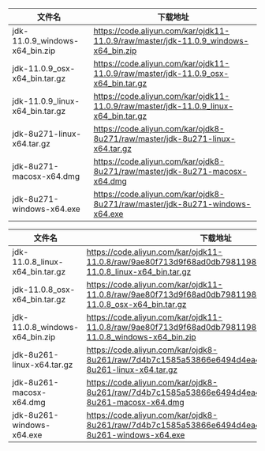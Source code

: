  文件名 |  下载地址  
-|-
jdk-11.0.9_windows-x64_bin.zip	|https://code.aliyun.com/kar/ojdk11-11.0.9/raw/master/jdk-11.0.9_windows-x64_bin.zip
jdk-11.0.9_osx-x64_bin.tar.gz	|https://code.aliyun.com/kar/ojdk11-11.0.9/raw/master/jdk-11.0.9_osx-x64_bin.tar.gz
jdk-11.0.9_linux-x64_bin.tar.gz	|https://code.aliyun.com/kar/ojdk11-11.0.9/raw/master/jdk-11.0.9_linux-x64_bin.tar.gz
jdk-8u271-linux-x64.tar.gz	|https://code.aliyun.com/kar/ojdk8-8u271/raw/master/jdk-8u271-linux-x64.tar.gz
jdk-8u271-macosx-x64.dmg	|https://code.aliyun.com/kar/ojdk8-8u271/raw/master/jdk-8u271-macosx-x64.dmg
jdk-8u271-windows-x64.exe	|https://code.aliyun.com/kar/ojdk8-8u271/raw/master/jdk-8u271-windows-x64.exe

文件名 |  下载地址 
-|-
jdk-11.0.8_linux-x64_bin.tar.gz|https://code.aliyun.com/kar/ojdk11-11.0.8/raw/9ae80f713d9f68ad0db7981198134fc89ce78f2c/jdk-11.0.8_linux-x64_bin.tar.gz|
jdk-11.0.8_osx-x64_bin.tar.gz|https://code.aliyun.com/kar/ojdk11-11.0.8/raw/9ae80f713d9f68ad0db7981198134fc89ce78f2c/jdk-11.0.8_osx-x64_bin.tar.gz|
jdk-11.0.8_windows-x64_bin.zip|https://code.aliyun.com/kar/ojdk11-11.0.8/raw/9ae80f713d9f68ad0db7981198134fc89ce78f2c/jdk-11.0.8_windows-x64_bin.zip|
jdk-8u261-linux-x64.tar.gz|https://code.aliyun.com/kar/ojdk8-8u261/raw/7d4b7c1585a53866e6494d4ea457a0f99e59f3a1/jdk-8u261-linux-x64.tar.gz|
jdk-8u261-macosx-x64.dmg|https://code.aliyun.com/kar/ojdk8-8u261/raw/7d4b7c1585a53866e6494d4ea457a0f99e59f3a1/jdk-8u261-macosx-x64.dmg|
jdk-8u261-windows-x64.exe|https://code.aliyun.com/kar/ojdk8-8u261/raw/7d4b7c1585a53866e6494d4ea457a0f99e59f3a1/jdk-8u261-windows-x64.exe|

